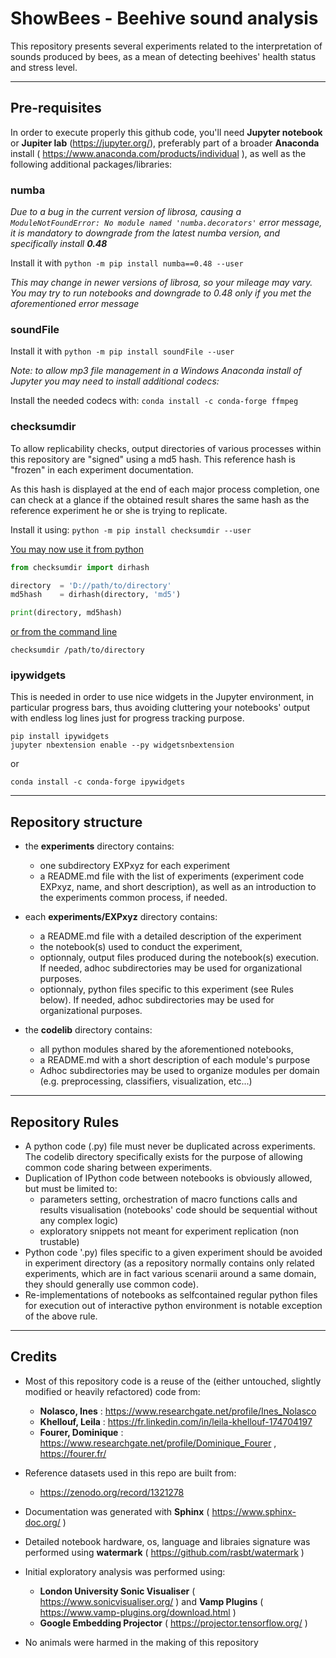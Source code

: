 # ShowBees - Beehive sound analysis

This repository presents several experiments related to the interpretation of sounds produced by bees, as a mean of detecting beehives' health status and stress level.

---
## Pre-requisites
In order to execute properly this github code, you'll need **Jupyter notebook** or **Jupiter lab** (https://jupyter.org/), preferably part of a broader **Anaconda** install ( https://www.anaconda.com/products/individual ), as well as the following additional packages/libraries:

### numba

*Due to a bug in the current version of librosa, causing a `ModuleNotFoundError: No module named 'numba.decorators'` error message, it is mandatory to downgrade from the latest numba version, and specifically install* ***0.48***

Install it with `python -m pip install numba==0.48 --user`

*This may change in newer versions of librosa, so your mileage may vary. You may try to run notebooks and downgrade to 0.48 only if you met the aforementioned error message*

### soundFile

Install it with `python -m pip install soundFile --user`

*Note: to allow mp3 file management in a Windows Anaconda install of Jupyter you may need to install additional codecs:*

Install the needed codecs with: `conda install -c conda-forge ffmpeg`

### checksumdir

To allow replicability checks, output directories of various processes within this repository are "signed" using a md5 hash. This reference hash is "frozen" in each experiment documentation.

As this hash is displayed at the end of each major process completion, one can check at a glance if the obtained result shares the same hash as the reference experiment he or she is trying to replicate.

Install it using: `python -m pip install checksumdir --user`



<ins>You may now use it from python</ins>
```python
from checksumdir import dirhash

directory  = 'D://path/to/directory'
md5hash    = dirhash(directory, 'md5')

print(directory, md5hash)
```

<ins>or from the command line</ins>
```shell
checksumdir /path/to/directory
```

### ipywidgets

This is needed in order to use nice widgets in the Jupyter environment, in particular progress bars, thus avoiding cluttering your notebooks' output with endless log lines just for progress tracking purpose.

```
pip install ipywidgets
jupyter nbextension enable --py widgetsnbextension
```
or

`conda install -c conda-forge ipywidgets`


---
## Repository structure

- the **experiments** directory contains:
  - one subdirectory EXPxyz for each experiment
  - a README.md file with the list of experiments (experiment code EXPxyz, name, and short description), as well as an introduction to the experiments common process, if needed.

- each **experiments/EXPxyz** directory contains:
  - a README.md file with a detailed description of the experiment
  - the notebook(s) used to conduct the experiment,
  - optionnaly, output files produced during the notebook(s) execution. If needed, adhoc subdirectories may be used for organizational purposes.
  - optionnaly, python files specific to this experiment (see Rules below). If needed, adhoc subdirectories may be used for organizational purposes.

- the **codelib** directory contains:
  - all python modules shared by the aforementioned notebooks,
  - a README.md with a short description of each module's purpose
  - Adhoc subdirectories may be used to organize modules per domain (e.g. preprocessing, classifiers, visualization, etc...)

--- 
## Repository Rules
- A python code (.py) file must never be duplicated across experiments. The codelib directory specifically exists for the purpose of allowing common code sharing between experiments.
- Duplication of IPython code between notebooks is obviously allowed, but must be limited to:
  - parameters setting, orchestration of macro functions calls and results visualisation (notebooks' code should be sequential without any complex logic)
  - exploratory snippets not meant for experiment replication (non trustable)
- Python code '.py) files specific to a given experiment should be avoided in experiment directory (as a repository normally contains only related experiments, which are in fact various scenarii around a same domain, they should generally use common code).
- Re-implementations of notebooks as selfcontained regular python files for execution out of interactive python environment is notable exception of the above rule. 
 
---
## Credits
- Most of this repository code is a reuse of the (either untouched, slightly modified or heavily refactored) code from:
  - **Nolasco, Ines** : https://www.researchgate.net/profile/Ines_Nolasco
  - **Khellouf, Leila** : https://fr.linkedin.com/in/leila-khellouf-174704197
  - **Fourer, Dominique** : https://www.researchgate.net/profile/Dominique_Fourer , https://fourer.fr/
  
- Reference datasets used in this repo are built from:
  - https://zenodo.org/record/1321278
  
- Documentation was generated with **Sphinx** ( https://www.sphinx-doc.org/ )

- Detailed notebook hardware, os, language and libraies signature was performed using **watermark** ( https://github.com/rasbt/watermark )

- Initial exploratory analysis was performed using:
  - **London University Sonic Visualiser** ( https://www.sonicvisualiser.org/ ) and **Vamp Plugins** ( https://www.vamp-plugins.org/download.html )
  - **Google Embedding Projector** ( https://projector.tensorflow.org/ )

- No animals were harmed in the making of this repository